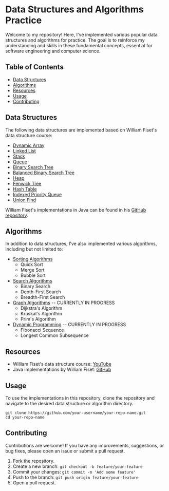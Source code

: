 
# Data Structures and Algorithms Practice

Welcome to my repository! Here, I've implemented various popular data structures and algorithms for practice. The goal is to reinforce my understanding and skills in these fundamental concepts, essential for software engineering and computer science.

## Table of Contents

- [Data Structures](#data-structures)
- [Algorithms](#algorithms)
- [Resources](#resources)
- [Usage](#usage)
- [Contributing](#contributing)

## Data Structures

The following data structures are implemented based on William Fiset's data structure course:

- [Dynamic Array](https://github.com/akpax/DataStructures_and_Algorithms/tree/main/Data_Structures/Static_and_DynamicArrays)
- [Linked List](https://github.com/akpax/DataStructures_and_Algorithms/tree/main/Data_Structures/Singly_and_Doubly_LinkedLists)
- [Stack](https://github.com/akpax/DataStructures_and_Algorithms/tree/main/Data_Structures/Stacks)
- [Queue](https://github.com/akpax/DataStructures_and_Algorithms/tree/main/Data_Structures/Queue)
- [Binary Search Tree](https://github.com/akpax/DataStructures_and_Algorithms/tree/main/Data_Structures/Binary_Trees_and_Binary_Search_Trees)
- [Balanced Binary Search Tree](https://github.com/akpax/DataStructures_and_Algorithms/tree/main/Data_Structures/Balanced_Binary_Search_Trees)
- [Heap](https://github.com/akpax/DataStructures_and_Algorithms/tree/main/Data_Structures/Priority_Queue)
- [Fenwick Tree](https://github.com/akpax/DataStructures_and_Algorithms/tree/main/Data_Structures/Fenwick_Trees)
- [Hash Table](https://github.com/akpax/DataStructures_and_Algorithms/tree/main/Data_Structures/Hash_Tables)
- [Indexed Priority Queue](https://github.com/akpax/DataStructures_and_Algorithms/tree/main/Data_Structures/Indexed_Priority_Queue)
- [Union Find](https://github.com/akpax/DataStructures_and_Algorithms/tree/main/Data_Structures/Union_Find)

William Fiset's implementations in Java can be found in his [GitHub repository](https://github.com/williamfiset/Algorithms).

## Algorithms

In addition to data structures, I've also implemented various algorithms, including but not limited to:

- [Sorting Algorithms](https://github.com/akpax/DataStructures_and_Algorithms/tree/main/Algorithms/sort)
  - Quick Sort
  - Merge Sort
  - Bubble Sort
- [Search Algorithms](https://github.com/akpax/DataStructures_and_Algorithms/tree/main/Algorithms/search)
  - Binary Search
  - Depth-First Search
  - Breadth-First Search
- [Graph Algorithms](path/to/graph-algorithms) -- CURRENTLY IN PROGRESS
  - Dijkstra's Algorithm
  - Kruskal's Algorithm
  - Prim's Algorithm
- [Dynamic Programming](path/to/dynamic-programming) -- CURRENTLY IN PROGRESS
  - Fibonacci Sequence
  - Longest Common Subsequence

## Resources

- William Fiset's data structure course: [YouTube](https://youtu.be/RBSGKlAvoiM?si=GvOIxTqMYp1iOcAM)
- Java implementations by William Fiset: [GitHub](https://github.com/williamfiset/Algorithms)

## Usage

To use the implementations in this repository, clone the repository and navigate to the desired data structure or algorithm directory.

```
git clone https://github.com/your-username/your-repo-name.git
cd your-repo-name
```

## Contributing

Contributions are welcome! If you have any improvements, suggestions, or bug fixes, please open an issue or submit a pull request.

1. Fork the repository.
2. Create a new branch:    `git checkout -b feature/your-feature`
3. Commit your changes:   `git commit -m 'Add some feature'`
4. Push to the branch:    `git push origin feature/your-feature`
5. Open a pull request.
